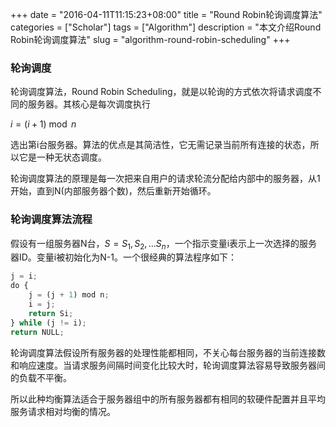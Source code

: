 +++
date = "2016-04-11T11:15:23+08:00"
title = "Round Robin轮询调度算法"
categories = ["Scholar"]
tags = ["Algorithm"]
description = "本文介绍Round Robin轮询调度算法"
slug = "algorithm-round-robin-scheduling"
+++

### 轮询调度

轮询调度算法，Round Robin Scheduling，就是以轮询的方式依次将请求调度不同的服务器。其核心是每次调度执行

$i = (i + 1) \bmod n$

选出第i台服务器。算法的优点是其简洁性，它无需记录当前所有连接的状态，所以它是一种无状态调度。

轮询调度算法的原理是每一次把来自用户的请求轮流分配给内部中的服务器，从1开始，直到N(内部服务器个数)，然后重新开始循环。

### 轮询调度算法流程

假设有一组服务器N台，$S = S_1, S_2, \dots S_n$，一个指示变量i表示上一次选择的服务器ID。变量i被初始化为N-1。一个很经典的算法程序如下：

```python
j = i;
do {
    j = (j + 1) mod n;
    i = j;
    return Si;
} while (j != i);
return NULL;
```

轮询调度算法假设所有服务器的处理性能都相同，不关心每台服务器的当前连接数和响应速度。当请求服务间隔时间变化比较大时，轮询调度算法容易导致服务器间的负载不平衡。

所以此种均衡算法适合于服务器组中的所有服务器都有相同的软硬件配置并且平均服务请求相对均衡的情况。
